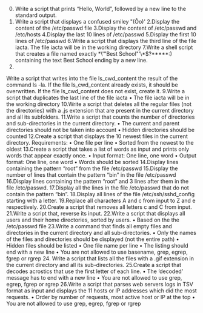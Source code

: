 0. Write a script that prints “Hello, World”, followed by a new line to the standard output.
1. Write a script that displays a confused smiley "(Ôo)'
2.Display the content of the /etc/passwd file
3.Display the content of /etc/passwd and /etc/hosts
4.Display the last 10 lines of /etc/passwd
5.Display the first 10 lines of /etc/passwd
6.Write a script that displays the third line of the file iacta.
The file iacta will be in the working directory
7.Write a shell script that creates a file named exactly \*\\'"Best School"\'\\*$\?\*\*\*\*\*:) containing the text Best School ending by a new line.
8.
Write a script that writes into the file ls_cwd_content the result of the command ls -la. If the file ls_cwd_content already exists, it should be overwritten. If the file ls_cwd_content does not exist, create it.
9.Write a script that duplicates the last line of the file iacta
•	The file iacta will be in the working directory
10.Write a script that deletes all the regular files (not the directories) with a .js extension that are present in the current directory and all its subfolders.
11.Write a script that counts the number of directories and sub-directories in the current directory.
•	The current and parent directories should not be taken into account
•	Hidden directories should be counted
12.Create a script that displays the 10 newest files in the current directory.
Requirements:
•	One file per line
•	Sorted from the newest to the oldest
13.Create a script that takes a list of words as input and prints only words that appear exactly once.
•	Input format: One line, one word
•	Output format: One line, one word
•	Words should be sorted
14.Display lines containing the pattern “root” from the file /etc/passwd
15.Display the number of lines that contain the pattern “bin” in the file /etc/passwd
16.Display lines containing the pattern “root” and 3 lines after them in the file /etc/passwd.
17.Display all the lines in the file /etc/passwd that do not contain the pattern “bin”.
18.Display all lines of the file /etc/ssh/sshd_config starting with a letter.
19.Replace all characters A and c from input to Z and e respectively.
20.Create a script that removes all letters c and C from input.
21.Write a script that,
 reverse its input.
22.Write a script that displays all users and their home directories, sorted by users.
•	Based on the the /etc/passwd file
23.Write a command that finds all empty files and directories in the current directory and all sub-directories.
•	Only the names of the files and directories should be displayed (not the entire path)
•	Hidden files should be listed
•	One file name per line
•	The listing should end with a new line
•	You are not allowed to use basename, grep, egrep, fgrep or rgrep
24.
Write a script that lists all the files with a .gif extension in the current directory and all its sub-directories.
25.Create a script that decodes acrostics that use the first letter of each line.
•	The ‘decoded’ message has to end with a new line
•	You are not allowed to use grep, egrep, fgrep or rgrep
26.Write a script that parses web servers logs in TSV format as input and displays the 11 hosts or IP addresses which did the most requests.
•	Order by number of requests, most active host or IP at the top
•	You are not allowed to use grep, egrep, fgrep or rgrep
